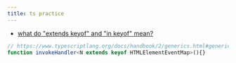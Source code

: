 ```yaml
---
title: ts practice
---
```

- [what do "extends keyof" and "in keyof" mean?](https://stackoverflow.com/questions/57337598/in-typescript-what-do-extends-keyof-and-in-keyof-mean)
```ts
// https://www.typescriptlang.org/docs/handbook/2/generics.html#generic-constraints
function invokeHandler<N extends keyof HTMLElementEventMap>(){}
```
